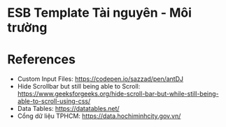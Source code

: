 # ESB Template Tài nguyên - Môi trường

# References
+ Custom Input Files: https://codepen.io/sazzad/pen/antDJ
+ Hide Scrollbar but still 
being able to Scroll: https://www.geeksforgeeks.org/hide-scroll-bar-but-while-still-being-able-to-scroll-using-css/
+ Data Tables: https://datatables.net/
+ Cổng dữ liệu TPHCM: https://data.hochiminhcity.gov.vn/
